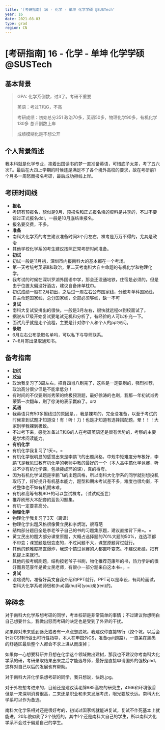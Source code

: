 ```yaml
---
title: '[考研指南] 16 - 化学 - 单坤 化学学硕 @SUSTech'
year: 16
date: 2021-08-03
type: grad
region: CN
---
```


# [考研指南] 16 - 化学 - 单坤 化学学硕 @SUSTech

## 基本背景
>GPA: 化学系倒数，过3了。考研不重要
>
>英语：考过T和G，不高
>
>考研成绩：初始总分351 政治70多，英语50多，物理化学90多，有机化学130多 总评倒数上岸
>
>成绩模糊化是不想公开

## 个人背景简述

我本科就是化学专业，抱着出国读书的梦一直准备英语，可惜底子太差，考了五六次T。最后在大四上学期的时候还是满足不了各个境外高校的要求，故在考研前1个月多一周怒而报名考研，最后成功擦线上岸。

## 考研时间线
- **报名**
 - 考研有预报名，貌似是9月，预报名和正式报名填的资料是共享的，不过不要错过正式报名ddl，一般是10月底结束报名。
 - 报名要交费，不多。
- **准备**
 - 南科大化学系的考生建议准备时间3个月左右，裸考是万万不得的，尤其是政治
 - 其他学校化学系的考生建议按照正常考研时间准备。
- **初试**
 - 初试一般是11月初，深圳市内报南科大的基本都在一个考场。
 - 第一天考统考英语II和政治，第二天考南科大自主命题的有机化学和物理化学。
 - 我考试的时候在深圳罗湖外国语中学，那会还没通地铁，住宿是必须的，但是由于位置太偏没好酒店，建议自备床单枕巾。
 - 初试成绩一般在2月初出，之后过一周左右公布国家线，分统考单科国家线，自主命题国家线，总分国家线，全部必须够线，缺一不可
- **复试**
 - 南科大复试安排出的很快，一般是3月左右，很快就远程or到校面试了。
 - 据说从17级开始复试要笔试无机和分析了，有经验的人可以补充一下。
 - 面试几乎就是走个流程，主要是针对你个人和个人的ppt来问。
- **录取**
 - 6月左右公布录取名单吗，可以私下与导师联系。
 - 7~8月寄出录取通知书。

## 备考指南
- **初试**
 - **政治**
  - 政治我复习了3周左右，把肖四肖八刷完了，这些是一定要刷的，强烈推荐，政治高分很少但是不能拿低分！
  - 有时间的不仅要刷肖秀荣的终极预测题，最好徐涛的也刷，我那一年初试肖秀荣第一次翻车，刷了徐涛的表示赢麻了。orz
 - **英语**
  - 我英语只有50多擦线过的原因是，，我是裸考的，完全没准备，以至于考试的时候拿到试题才知道没！有！听！力！也是才知道有选择搭配题，晕！！！大家别学我裸到极致。
  - 不过考下来，感觉准备过T和G的人在考研英语还是很有优势的，考察的主要是学术阅读能力。
 - **有机化学**
  - 有机化学我复习了1天=。=
  - 有机化学很明显的感觉出来是李鹏飞的出题风格，中规中矩难度分布极好，李鹏飞是我见过教有机化学的老师中教的最好的一个（本人高中搞化学竞赛，听过不少有机化学课，包括裴成环的课），真的得夸。
  - 因为有机化学试题是李鹏飞的出题风格，所以南科大化学系的同学就别想投机取巧了，好好提升有机基本能力，题型和期末考试差不多，难度也很均衡，不过整体也不如有机期末难。
  - 有机和高等有机90+的可以尝试裸考。（试试就逝世）
  - 推荐刷邢大本配套的蓝色习题集。
  - 有机一定要拿高分。
 - **物理化学**
  - 物理化学我复习了3天（离谱）
  - 物理化学出题风格很像黄立民和李炳瑞，很奇葩
  - 结构部分题目全是李老爷子自己的书的习题集原题，建议直接背下来=。=
  - 黄立民出的题大部分课堂原题，大概占选择题的70%大题的50%，连选项都不带变；课堂题是很变态的，不过问题不大，课堂原题背过就行。
  - 其他的题难度简直爆炸，我这个搞过竞赛的人都直呼变态。不建议死磕，把有机提上来就行。
  - 其他的按考纲刷题，结构按老爷子书刷，物化推荐范康年的书，热力学讲的很好而且范康年是黄立民老师，有很小一部分题来自这本书=。=
- **复试**
 - 没啥说的，准备好英文自我介绍和PPT就行，PPT可以是毕设，有两轮面试，南科大化学系老师很和(hui)蔼(hu)可(you)亲(ren)的。

## 碎碎念

对于南科大化学系想考研的同学，考本校研是非常简单的事情；不过建议你想明白自己想要什么，我做出怒而考研的决定也是受到了外界的干扰。

如果你对未来感到迷茫或者有一点点想脱坑，我建议你直接转行（挖个坑，以后会针对CS转行做出可行性指导，本人在申国外CS，准备quit跑路），一直呆在熟悉的舒适区最后整个人都会不求上进从而废掉；

如果你一心想要科研并且想在化学这个领域做出建树，那我也不建议你考南科大化学系的研，考研录取结果出来之后才能选导师，最好是直接申请国外的强校phd，这样对自己以后的发展也有帮助。

对于南科大非化学系想考研的同学，我只想说，快跑.jpg。

对于外校想考进来的，目前还是建议读老牌985高校的研究生，4166和环境很香但是一来深圳消费很高，二来还是职业和未来发展考虑，眼光要放长远。南科大化学系可以作为备选。

南科大化学系相对还是很好考的，初试过国家线就能进复试，复试不作死基本上就能进，20年貌似刷了2个统招的，其中1个还是南科大自己的学生，所以南科大化学系不会过于偏爱自己的学生。

